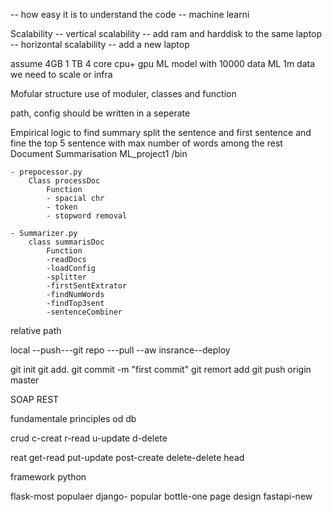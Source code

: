 -- how easy it is to understand the code
-- machine learni

Scalability
-- vertical scalability -- add ram and harddisk to the same laptop
-- horizontal scalability -- add a new laptop

assume 4GB 1 TB 4 core cpu+ gpu
ML model with 10000 data
ML 1m data
we need to scale or infra

Mofular structure
use of moduler, classes and function

path, config should be written in a seperate

Empirical logic to find summary
split the sentence and first sentence and fine the top 5 sentence with max number of words among the rest
Document Summarisation
ML_project1
	/bin
	
	- prepocessor.py
		Class processDoc
			Function
			- spacial chr
			- token
			- stopword removal
			
	- Summarizer.py
		class summarisDoc
			Function
			-readDocs
			-loadConfig
			-splitter
			-firstSentExtrator
			-findNumWords
			-findTop3sent
			-sentenceCombiner

relative path

local --push---git repo ---pull --aw insrance--deploy

git init
git add.
git commit -m "first commit"
git remort add
git push origin master

SOAP
REST

fundamentale principles od db

crud
c-creat
r-read
u-update
d-delete

reat
get-read
put-update
post-create
delete-delete
head


framework
python

flask-most populaer
django- popular
bottle-one page design
fastapi-new




















	


















			
			
			
			
			
			
			
			
			
		
	
